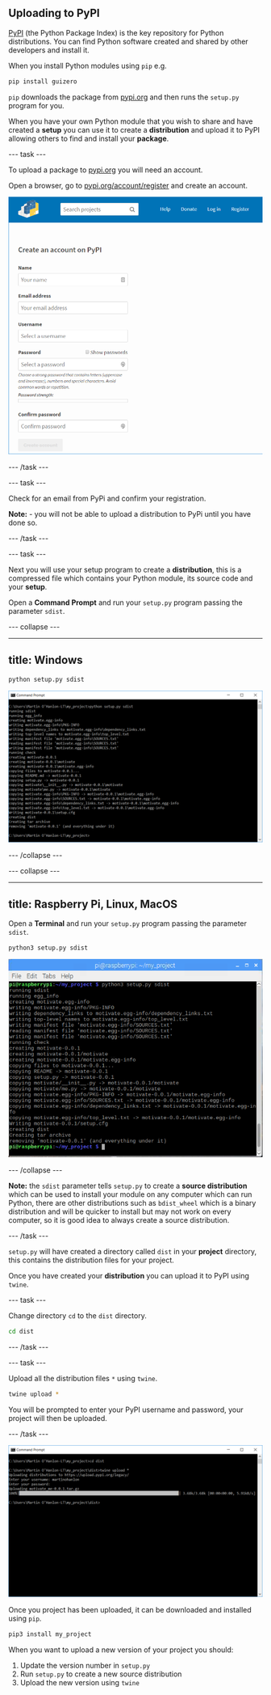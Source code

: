 ## Uploading to PyPI

[PyPI](https://pypi.org) (the Python Package Index) is the key repository for Python distributions. You can find Python software created and shared by other developers and install it. 

When you install Python modules using `pip` e.g.

```bash 
pip install guizero
```

`pip` downloads the package from [pypi.org](https://pypi.org) and then runs the `setup.py` program for you.

When you have your own Python module that you wish to share and have created a **setup** you can use it to create a **distribution** and upload it to PyPI allowing others to find and install your **package**.

--- task ---

To upload a package to [pypi.org](https://pypi.org) you will need an account. 

Open a browser, go to [pypi.org/account/register](https://pypi.org/account/register/) and create an account.

![pypi register](images/pypi_register.PNG)

--- /task ---

--- task ---

Check for an email from PyPi and confirm your registration.

**Note:** - you will not be able to upload a distribution to PyPi until you have done so.

--- /task ---

--- task ---

Next you will use your setup program to create a **distribution**, this is a compressed file which contains your Python module, its source code and your **setup**.

Open a **Command Prompt** and run your `setup.py` program passing the parameter `sdist`.

--- collapse ---

---
title: Windows
---

```bash
python setup.py sdist
```

![setup sdist windows](images/setup_sdist_windows.PNG)

--- /collapse --- 

--- collapse ---

---
title: Raspberry Pi, Linux, MacOS
---

Open a **Terminal** and run your `setup.py` program passing the parameter `sdist`.

```bash
python3 setup.py sdist
```

![setup sdist pi](images/setup_sdist_pi.PNG)

--- /collapse ---

**Note:** the `sdist` parameter tells `setup.py` to create a **source distribution** which can be used to install your module on any computer which can run Python, there are other distributions such as `bdist_wheel` which is a binary distribution and will be quicker to install but may not work on every computer, so it is good idea to always create a source distribution.

--- /task ---

`setup.py` will have created a directory called `dist` in your **project** directory, this contains the distribution files for your project. 

Once you have created your **distribution** you can upload it to PyPI using `twine`.

--- task ---

Change directory `cd` to the `dist` directory.

```bash
cd dist
```

--- /task ---

--- task ---

Upload all the distribution files `*` using `twine`.

```bash
twine upload *
```

You will be prompted to enter your PyPI username and password, your project will then be uploaded.

--- /task ---

![twine upload](images/twine_upload.PNG)

Once you project has been uploaded, it can be downloaded and installed using `pip`.

```bash
pip3 install my_project
```

When you want to upload a new version of your project you should:
1. Update the version number in `setup.py`
1. Run `setup.py` to create a new source distribution
1. Upload the new version using `twine`
